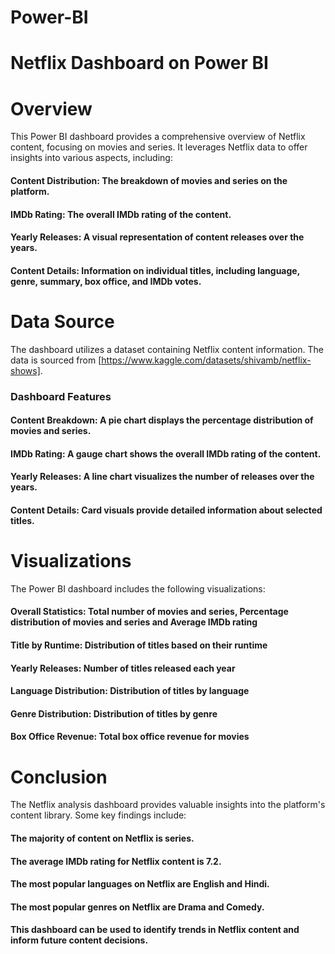 # Power-BI
# Netflix Dashboard on Power BI

# Overview
This Power BI dashboard provides a comprehensive overview of Netflix content, focusing on movies and series. It leverages Netflix data to offer insights into various aspects, including:

#### Content Distribution: The breakdown of movies and series on the platform.
#### IMDb Rating: The overall IMDb rating of the content.
#### Yearly Releases: A visual representation of content releases over the years.
#### Content Details: Information on individual titles, including language, genre, summary, box office, and IMDb votes.



# Data Source

The dashboard utilizes a dataset containing Netflix content information. The data is sourced from [https://www.kaggle.com/datasets/shivamb/netflix-shows].

### Dashboard Features
#### Content Breakdown: A pie chart displays the percentage distribution of movies and series.
#### IMDb Rating: A gauge chart shows the overall IMDb rating of the content.
#### Yearly Releases: A line chart visualizes the number of releases over the years.
#### Content Details: Card visuals provide detailed information about selected titles.

# Visualizations

The Power BI dashboard includes the following visualizations:

#### Overall Statistics: Total number of movies and series, Percentage distribution of movies and series and Average IMDb rating
#### Title by Runtime: Distribution of titles based on their runtime
#### Yearly Releases: Number of titles released each year
#### Language Distribution: Distribution of titles by language
#### Genre Distribution: Distribution of titles by genre
#### Box Office Revenue: Total box office revenue for movies


# Conclusion

The Netflix analysis dashboard provides valuable insights into the platform's content library. Some key findings include:

#### The majority of content on Netflix is series.
#### The average IMDb rating for Netflix content is 7.2.
#### The most popular languages on Netflix are English and Hindi.
#### The most popular genres on Netflix are Drama and Comedy.
#### This dashboard can be used to identify trends in Netflix content and inform future content decisions.
